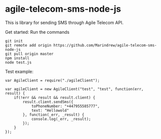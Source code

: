 # agile-telecom-sms-node-js

This is library for sending SMS through Agile Telecom API.

Get started:
Run the commands
```
git init
git remote add origin https://github.com/Marindrew/agile-telecom-sms-node-js
git pull origin master
npm install
node test.js
```

Test example:

```
var AgileClient = require("./agileClient");

var agileClient = new AgileClient("test", "test", function(err, result) {
	if(!err && result && result.client) {
		result.client.sendSms({
			toPhoneNumber: "+447955585777",
			text: "Hellowold"
		}, function(_err, _result) {
			console.log(_err, _result);
		});
	}
});
```